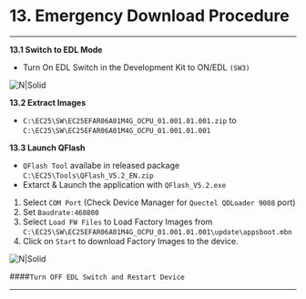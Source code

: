 # 13. Emergency Download Procedure

------------

__13.1 Switch to EDL Mode__
   - Turn On EDL Switch in the Development Kit to ON/EDL `(SW3)`

![N|Solid](../pics/EC25/ec25-edl-sw.jpg)

__13.2 Extract Images__
   - `C:\EC25\SW\EC25EFAR06A01M4G_OCPU_01.001.01.001.zip` to `C:\EC25\SW\EC25EFAR06A01M4G_OCPU_01.001.01.001`

__13.3 Launch QFlash__
   - ``QFlash Tool`` availabe in released package ``C:\EC25\Tools\QFlash_V5.2_EN.zip``
   - Extarct &amp; Launch the application with ``QFlash_V5.2.exe`` 
   
   1. Select `COM Port` (Check Device Manager for ``Quectel QDLoader 9008`` port)
   2. Set ``Baudrate:460800``
   3. Select ``Load FW Files`` to Load Factory Images from ``C:\EC25\SW\EC25EFAR06A01M4G_OCPU_01.001.01.001\update\appsboot.mbn``
   4. Click on ``Start`` to download Factory Images to the device.

![N|Solid](../pics/EC25/ec25-edl.jpg)

####`Turn OFF EDL Switch and Restart Device`

------------